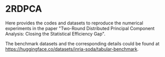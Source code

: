 # 2RDPCA
Here provides the codes and datasets to reproduce the numerical experiments in the paper "Two-Round Distributed Principal Component Analysis: Closing the Statistical Efficiency Gap". 

The benchmark datasets and the corresponding details could be found at https://huggingface.co/datasets/inria-soda/tabular-benchmark.
